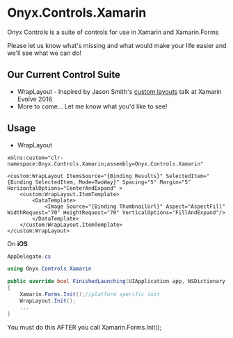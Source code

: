 # Onyx.Controls.Xamarin

Onyx Controls is a suite of controls for use in Xamarin and Xamarin.Forms

Please let us know what's missing and what would make your life easier and we'll see what we can do!

Our Current Control Suite
-----
* WrapLayout - Inspired by Jason Smith's [custom layouts](https://evolve.xamarin.com/session/56e20f83bad314273ca4d81c) talk at Xamarin Evolve 2016
* More to come... Let me know what you'd like to see!


Usage
-----
* WrapLayout

```XAML
xmlns:custom="clr-namespace:Onyx.Controls.Xamarin;assembly=Onyx.Controls.Xamarin"

<custom:WrapLayout ItemsSource="{Binding Results}" SelectedItem="{Binding SelectedItem, Mode=TwoWay}" Spacing="5" Margin="5" HorizontalOptions="CenterAndExpand" >
	<custom:WrapLayout.ItemTemplate>
		<DataTemplate>
			<Image Source="{Binding ThumbnailUrl}" Aspect="AspectFill" WidthRequest="70" HeightRequest="70" VerticalOptions="FillAndExpand"/>					
		</DataTemplate>
	</custom:WrapLayout.ItemTemplate>
</custom:WrapLayout>
```
On **iOS**

```C#
AppDelegate.cs

using Onyx.Controls.Xamarin

public override bool FinishedLaunching(UIApplication app, NSDictionary options)
{
	Xamarin.Forms.Init();//platform specific init
	WrapLayout.Init();
	...
}
```
You must do this AFTER you call Xamarin.Forms.Init();
